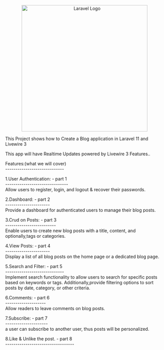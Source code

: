 <p align="center"><a href="https://laravel.com" target="_blank"><img src="https://raw.githubusercontent.com/laravel/art/master/logo-lockup/5%20SVG/2%20CMYK/1%20Full%20Color/laravel-logolockup-cmyk-red.svg" width="400" alt="Laravel Logo"></a></p>

<p>This Project shows how to Create a Blog application in Laravel 11 and Livewire 3</p>
<p>This app will have Realtime Updates powered by Livewire 3 Features..</p>
<p>Features:(what we will cover)<br />-----------------------------</p>
<p>1.User Authentication: - part 1&nbsp;<br />-------------------------------<br />Allow users to register, login, and logout &amp; recover their passwords.</p>
<p>2.Dashboard: - part 2&nbsp;<br />----------------------&nbsp;<br />Provide a dashboard for authenticated users to manage their blog posts.</p>
<p>3.Crud on Posts: - part 3&nbsp;<br />-------------------------<br />Enable users to create new blog posts with a title, content, and optionally,tags or categories.</p>
<p>4.View Posts: - part 4<br />----------------------&nbsp;<br />Display a list of all blog posts on the home page or a dedicated blog page.</p>
<p>5.Search and Filter: - part 5<br />-----------------------------<br />Implement search functionality to allow users to search for specific posts based on keywords or tags. Additionally,provide filtering options to sort posts by date, category, or other criteria.</p>
<p>6.Comments: - part 6<br />--------------------<br />Allow readers to leave comments on blog posts.</p>
<p>7.Subscribe: - part 7<br />---------------------<br />a user can subscribe to another user, thus posts will be personalized.</p>
<p>8.Like &amp; Unlike the post. - part 8<br />----------------------------------</p>
<p>&nbsp;</p>

